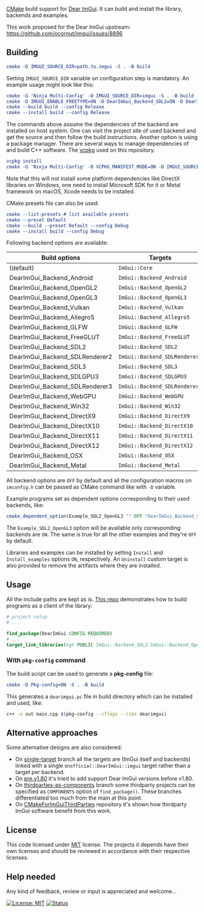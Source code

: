 [CMake](https://cmake.org) build support for [Dear ImGui](https://github.com/ocornut/imgui). It can build and install the library, backends and examples.

This work proposed for the Dear ImGui upstream: https://github.com/ocornut/imgui/issues/8896

## Building

```cmake
cmake -D IMGUI_SOURCE_DIR=path.to.imgui -S . -B build
```

Setting `IMGUI_SOURCE_DIR` variable on configuration step is mandatory. An example usage might look like this:

```cmake
cmake -G 'Ninja Multi-Config' -D IMGUI_SOURCE_DIR=imgui -S . -B build
cmake -D IMGUI_ENABLE_FREETYPE=ON -D DearImGui_Backend_SDL2=ON -D DearImGui_Backend_OpenGL3=ON -S . -B build # Options in imconfig.h, like IMGUI_ENABLE_FREETYPE, can be specified
cmake --build build --config Release
cmake --install build --config Release
```
The commands above assume the dependencies of the backend are installed on host system. One can visit the project site of used backend and get the source and then follow the build instructions. Another option is using a package
manager. There are several ways to manage dependencies of and build C++ software. The [vcpkg](https://vcpkg.io/en) used on this repository.

```cmake
vcpkg install
cmake -G 'Ninja Multi-Config' -D VCPKG_MANIFEST_MODE=ON -D IMGUI_SOURCE_DIR=imgui -S . -B build --toolchain $VCPKG_ROOT/scripts/buildsystems/vcpkg.cmake
```
Note that this will not install some platform dependencies like DirectX libraries on Windows, one need to install Microsoft SDK for it or Metal framework on macOS, Xcode needs to be installed.

CMake presets file can also be used:
```cmake
cmake --list-presets # list available presets
cmake --preset Default
cmake --build --preset Default --config Debug
cmake --install build --config Debug
```

Following backend options are available:

| Build options                    | Targets                       |
|----------------------------------|-------------------------------|
| (default)                        | `ImGui::Core`                 |
| DearImGui_Backend_Android        | `ImGui::Backend_Android`      |
| DearImGui_Backend_OpenGL2        | `ImGui::Backend_OpenGL2`      |
| DearImGui_Backend_OpenGL3        | `ImGui::Backend_OpenGL3`      |
| DearImGui_Backend_Vulkan         | `ImGui::Backend_Vulkan`       |
| DearImGui_Backend_Allegro5       | `ImGui::Backend_Allegro5`     |
| DearImGui_Backend_GLFW           | `ImGui::Backend_GLFW`         |
| DearImGui_Backend_FreeGLUT       | `ImGui::Backend_FreeGLUT`     |
| DearImGui_Backend_SDL2           | `ImGui::Backend_SDL2`         |
| DearImGui_Backend_SDLRenderer2   | `ImGui::Backend_SDLRenderer2` |
| DearImGui_Backend_SDL3           | `ImGui::Backend_SDL3`         |
| DearImGui_Backend_SDLGPU3        | `ImGui::Backend_SDLGPU3`      |
| DearImGui_Backend_SDLRenderer3   | `ImGui::Backend_SDLRenderer3` |
| DearImGui_Backend_WebGPU         | `ImGui::Backend_WebGPU`       |
| DearImGui_Backend_Win32          | `ImGui::Backend_Win32`        |
| DearImGui_Backend_DirectX9       | `ImGui::Backend_DirectX9`     |
| DearImGui_Backend_DirectX10      | `ImGui::Backend_DirectX10`    |
| DearImGui_Backend_DirectX11      | `ImGui::Backend_DirectX11`    |
| DearImGui_Backend_DirectX12      | `ImGui::Backend_DirectX12`    |
| DearImGui_Backend_OSX            | `ImGui::Backend_OSX`          |
| DearImGui_Backend_Metal          | `ImGui::Backend_Metal`        |

All backend options are `OFF` by default and all the configuration macros on `imconfig.h` can be passed as CMake command like with `-D` variable.

Example programs set as dependent options corresponding to their used backends, like:
```cmake
cmake_dependent_option(Example_SDL2_OpenGL3 "" OFF "DearImGui_Backend_SDL2 AND DearImGui_Backend_OpenGL3" OFF)
```
The `Example_SDL2_OpenGL3` option will be available only corresponding backends are `ON`. The same is true for all the other examples and they're `OFF` by default.

Libraries and examples can be installed by setting `Install` and `Install_examples` options `ON`, respectively. An `Uninstall` custom target is also provided to remove the artifacts where they are installed.

## Usage

All the include paths are kept as is. [This repo](https://github.com/adembudak/CMakeForImGui.test) demonstrates how to build programs as a client of the library:

```cmake
# project setup
# ...

find_package(DearImGui CONFIG REQUIRED)
# ...
target_link_libraries(tgt PUBLIC ImGui::Backend_SDL2 ImGui::Backend_OpenGL3)
```
### With `pkg-config` command

The build script can be used to generate a **pkg-config** file:
```cmake
cmake -D Pkg-config=ON -S . -B build
```
This generates a `dearimgui.pc` file in build directory which can be installed and used, like:
```bash
c++ -o out main.cpp $(pkg-config --cflags --libs dearimgui)
```
## Alternative approaches

Some alternative designs are also considered:
- On [single-target](https://github.com/adembudak/CMakeForImGui/tree/single-target) branch all the targets are (ImGui itself and backends) linked with a single `Unofficial::DearImGui::imgui` target rather than a target per backend.
- On [pre.v1.80](https://github.com/adembudak/CMakeForImGui/tree/pre.v1.80) it's tried to add support Dear ImGui versions before v1.80.
- On [thirdparties-as-components](https://github.com/adembudak/CMakeForImGui/tree/thirdparties-as-components) branch some thirdparty projects can be specified as `COMPONENTS` option of `find_package()`.
These branches differentiated too much from the main at this point.
- On [CMakeForImGuiThirdParties](https://github.com/adembudak/CMakeForImGuiThirdParties) repository it's shown how thirdparty ImGui software benefit from this work.

## License

This code licensed under [MIT](https://opensource.org/licenses/MIT) license. The projects it depends have their own licenses and should be reviewed in accordance with their respective licenses.

## Help needed

Any kind of feedback, review or input is appreciated and welcome...

[![License: MIT](https://img.shields.io/badge/License-MIT-blue.svg)](https://opensource.org/licenses/MIT)
[![Status](https://github.com/adembudak/CMakeForImGui/actions/workflows/main.yml/badge.svg)](https://github.com/adembudak/CMakeForImGui/actions/workflows/main.yml)
